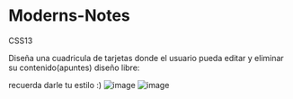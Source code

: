 # Moderns-Notes
CSS13

Diseña una cuadricula de tarjetas donde el usuario pueda editar y eliminar su contenido(apuntes)
diseño libre:


recuerda darle tu estilo :)
![image](https://github.com/JhojanBinary/Moderns-Notes/assets/102551448/5693f58a-02b2-4a3f-9685-05e948f7b8f5)
![image](https://github.com/JhojanBinary/Moderns-Notes/assets/102551448/d58b4d47-ceec-41ba-90f2-0e25f1908fab)
